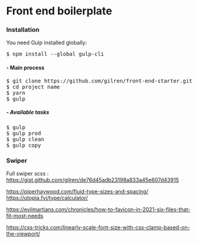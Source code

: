 # Front end boilerplate

### Installation
You need Gulp installed globally:
<pre>
$ npm install --global gulp-cli
</pre>

#### - Main process
<pre>
$ git clone https://github.com/gilren/front-end-starter.git project name
$ cd project name
$ yarn
$ gulp
</pre>

##### - Available tasks
<pre>
$ gulp
$ gulp prod
$ gulp clean
$ gulp copy
</pre>

### Swiper
Full swiper scss : https://gist.github.com/gilren/de76d45adb23198a833a45e607d43915

https://piperhaywood.com/fluid-type-sizes-and-spacing/
https://utopia.fyi/type/calculator/

https://evilmartians.com/chronicles/how-to-favicon-in-2021-six-files-that-fit-most-needs

https://css-tricks.com/linearly-scale-font-size-with-css-clamp-based-on-the-viewport/
